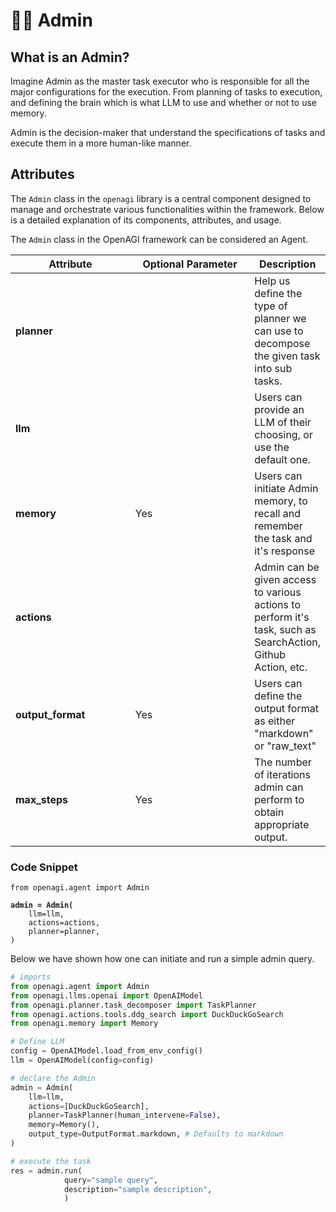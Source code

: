 # 👨‍💼 Admin

## What is an Admin?

Imagine Admin as the master task executor who is responsible for all the major configurations for the execution. From planning of tasks to execution, and defining the brain which is what LLM to use and whether or not to use memory.&#x20;

Admin is the decision-maker that understand the specifications of tasks and execute them in a more human-like manner.&#x20;

## Attributes

The `Admin` class in the `openagi` library is a central component designed to manage and orchestrate various functionalities within the framework. Below is a detailed explanation of its components, attributes, and usage.

The `Admin` class in the OpenAGI framework can be considered an Agent.&#x20;



<table><thead><tr><th width="179">Attribute</th><th width="179">Optional Parameter</th><th>Description</th></tr></thead><tbody><tr><td><strong>planner</strong></td><td></td><td>Help us define the type of planner we can use to decompose the given task into sub tasks.</td></tr><tr><td><strong>llm</strong></td><td></td><td>Users can provide an LLM of their choosing, or use the default one.</td></tr><tr><td><strong>memory</strong></td><td>Yes</td><td>Users can initiate Admin memory, to recall and remember the task and it's response</td></tr><tr><td><strong>actions</strong></td><td></td><td>Admin can be given access to various actions to perform it's task, such as SearchAction, Github Action, etc.</td></tr><tr><td><strong>output_format</strong></td><td>Yes</td><td>Users can define the output format as either "markdown" or "raw_text"  </td></tr><tr><td><strong>max_steps</strong></td><td>Yes</td><td>The number of iterations admin can perform to obtain appropriate output.</td></tr></tbody></table>

### Code Snippet

<pre class="language-python"><code class="lang-python">from openagi.agent import Admin

<strong>admin = Admin(
</strong>    llm=llm,
    actions=actions,
    planner=planner,
)
</code></pre>

Below we have shown how one can initiate and run a simple admin query.

```python
# imports
from openagi.agent import Admin
from openagi.llms.openai import OpenAIModel
from openagi.planner.task_decomposer import TaskPlanner
from openagi.actions.tools.ddg_search import DuckDuckGoSearch
from openagi.memory import Memory

# Define LLM
config = OpenAIModel.load_from_env_config()
llm = OpenAIModel(config=config)

# declare the Admin
admin = Admin(
    llm=llm,
    actions=[DuckDuckGoSearch],
    planner=TaskPlanner(human_intervene=False),
    memory=Memory(),
    output_type=OutputFormat.markdown, # Defaults to markdown
)

# execute the task
res = admin.run(
            query="sample query",
            description="sample description",
            )
```
